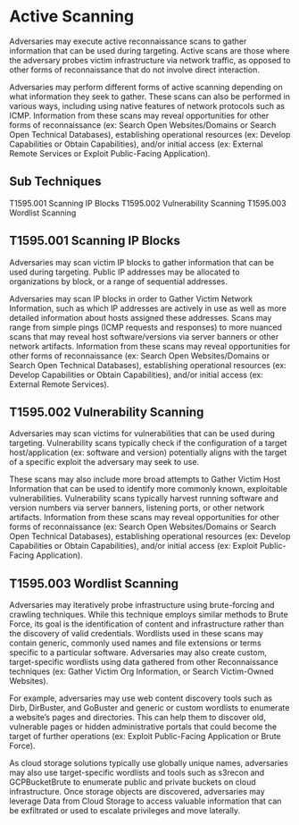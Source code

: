 # Active Scanning

Adversaries may execute active reconnaissance scans to gather information that can be used during targeting. Active scans are those where the adversary probes victim infrastructure via network traffic, as opposed to other forms of reconnaissance that do not involve direct interaction.

Adversaries may perform different forms of active scanning depending on what information they seek to gather. These scans can also be performed in various ways, including using native features of network protocols such as ICMP. Information from these scans may reveal opportunities for other forms of reconnaissance (ex: Search Open Websites/Domains or Search Open Technical Databases), establishing operational resources (ex: Develop Capabilities or Obtain Capabilities), and/or initial access (ex: External Remote Services or Exploit Public-Facing Application).

## Sub Techniques

T1595.001 Scanning IP Blocks
T1595.002 Vulnerability Scanning
T1595.003 Wordlist Scanning

## T1595.001 Scanning IP Blocks

Adversaries may scan victim IP blocks to gather information that can be used during targeting. Public IP addresses may be allocated to organizations by block, or a range of sequential addresses.

Adversaries may scan IP blocks in order to Gather Victim Network Information, such as which IP addresses are actively in use as well as more detailed information about hosts assigned these addresses. Scans may range from simple pings (ICMP requests and responses) to more nuanced scans that may reveal host software/versions via server banners or other network artifacts. Information from these scans may reveal opportunities for other forms of reconnaissance (ex: Search Open Websites/Domains or Search Open Technical Databases), establishing operational resources (ex: Develop Capabilities or Obtain Capabilities), and/or initial access (ex: External Remote Services).

## T1595.002 Vulnerability Scanning

Adversaries may scan victims for vulnerabilities that can be used during targeting. Vulnerability scans typically check if the configuration of a target host/application (ex: software and version) potentially aligns with the target of a specific exploit the adversary may seek to use.

These scans may also include more broad attempts to Gather Victim Host Information that can be used to identify more commonly known, exploitable vulnerabilities. Vulnerability scans typically harvest running software and version numbers via server banners, listening ports, or other network artifacts. Information from these scans may reveal opportunities for other forms of reconnaissance (ex: Search Open Websites/Domains or Search Open Technical Databases), establishing operational resources (ex: Develop Capabilities or Obtain Capabilities), and/or initial access (ex: Exploit Public-Facing Application).

## T1595.003 Wordlist Scanning

Adversaries may iteratively probe infrastructure using brute-forcing and crawling techniques. While this technique employs similar methods to Brute Force, its goal is the identification of content and infrastructure rather than the discovery of valid credentials. Wordlists used in these scans may contain generic, commonly used names and file extensions or terms specific to a particular software. Adversaries may also create custom, target-specific wordlists using data gathered from other Reconnaissance techniques (ex: Gather Victim Org Information, or Search Victim-Owned Websites).

For example, adversaries may use web content discovery tools such as Dirb, DirBuster, and GoBuster and generic or custom wordlists to enumerate a website’s pages and directories. This can help them to discover old, vulnerable pages or hidden administrative portals that could become the target of further operations (ex: Exploit Public-Facing Application or Brute Force).

As cloud storage solutions typically use globally unique names, adversaries may also use target-specific wordlists and tools such as s3recon and GCPBucketBrute to enumerate public and private buckets on cloud infrastructure. Once storage objects are discovered, adversaries may leverage Data from Cloud Storage to access valuable information that can be exfiltrated or used to escalate privileges and move laterally.
